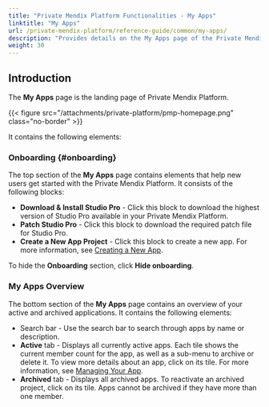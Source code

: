 ```yaml
---
title: "Private Mendix Platform Functionalities - My Apps"
linktitle: "My Apps"
url: /private-mendix-platform/reference-guide/common/my-apps/
description: "Provides details on the My Apps page of the Private Mendix Platform."
weight: 30
---
```


## Introduction

The **My Apps** page is the landing page of Private Mendix Platform.

{{< figure src="/attachments/private-platform/pmp-homepage.png" class="no-border" >}}

It contains the following elements:

### Onboarding {#onboarding}

The top section of the **My Apps** page contains elements that help new users get started with the Private Mendix Platform. It consists of the following blocks:

* **Download & Install Studio Pro** - Click this block to download the highest version of Studio Pro available in your Private Mendix Platform.
* **Patch Studio Pro** - Click this block to download the required patch file for Studio Pro.
* **Create a New App Project** - Click this block to create a new app. For more information, see [Creating a New App](/private-mendix-platform/user-guide/#create-app).

To hide the **Onboarding** section, click **Hide onboarding**.

### My Apps Overview

The bottom section of the **My Apps** page contains an overview of your active and archived applications. It contains the following elements:

* Search bar - Use the search bar to search through apps by name or description.
* **Active** tab - Displays all currently active apps. Each tile shows the current member count for the app, as well as a sub-menu to archive or delete it. To view more details about an app, click on its tile. For more information, see [Managing Your App](/private-mendix-platform/user-guide/#manage-app).
* **Archived** tab - Displays all archived apps. To reactivate an archived project, click on its tile. Apps cannot be archived if they have more than one member.
